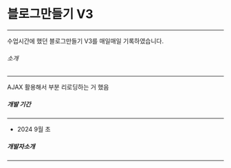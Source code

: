 # 블로그만들기 V3
---
수업시간에 했던 블로그만들기 V3를 매일매일 기록하였습니다.

###### 소개
---
AJAX 활용해서 부분 리로딩하는 거 했음

##### 개발 기간
- - - 
- 2024 9월 초

##### 개발자소개
***
